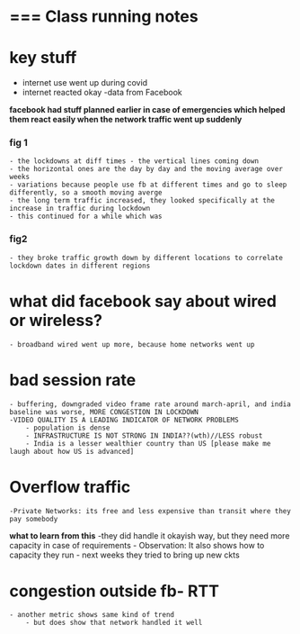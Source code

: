 ===
Class running notes
===

# key stuff
- internet use went up during covid
- internet reacted okay
-data from Facebook

__facebook had stuff planned earlier in case of emergencies which helped them react easily when the network traffic went up suddenly__

### fig 1
    - the lockdowns at diff times - the vertical lines coming down
    - the horizontal ones are the day by day and the moving average over weeks
    - variations because people use fb at different times and go to sleep differently, so a smooth moving averge
    - the long term traffic increased, they looked specifically at the increase in traffic during lockdown
    - this continued for a while which was 

### fig2 
    - they broke traffic growth down by different locations to correlate lockdown dates in different regions

# what did facebook say about wired or wireless?
    - broadband wired went up more, because home networks went up

# bad session rate
    - buffering, downgraded video frame rate around march-april, and india baseline was worse, MORE CONGESTION IN LOCKDOWN  
    -VIDEO QUALITY IS A LEADING INDICATOR OF NETWORK PROBLEMS
        - population is dense
        - INFRASTRUCTURE IS NOT STRONG IN INDIA??(wth)//LESS robust
        - India is a lesser wealthier country than US [please make me laugh about how US is advanced]
# Overflow traffic
    -Private Networks: its free and less expensive than transit where they pay somebody
**what to learn from this**
    -they did handle it okayish way, but they need more capacity in case of requirements
    - Observation: It also shows how to capacity they run
    - next weeks they tried to bring up new ckts

# congestion outside fb- RTT
    - another metric shows same kind of trend
        - but does show that network handled it well

